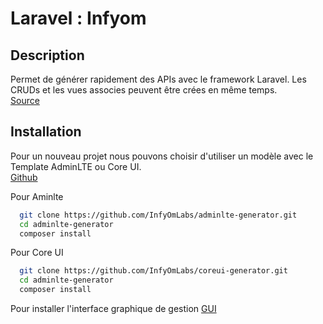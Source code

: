 # Laravel : Infyom

## Description

Permet de générer rapidement des APIs avec le framework Laravel. Les CRUDs et les vues associes peuvent être crées en même temps.  
[Source](http://labs.infyom.com/laravelgenerator/)


## Installation
Pour un nouveau projet nous pouvons choisir d'utiliser un modèle avec le Template AdminLTE ou Core UI.  
[Github](https://github.com/infyomlabs)   

Pour Aminlte
```bash
  git clone https://github.com/InfyOmLabs/adminlte-generator.git
  cd adminlte-generator
  composer install
```

Pour Core UI
```bash
  git clone https://github.com/InfyOmLabs/coreui-generator.git
  cd adminlte-generator
  composer install
```

Pour installer l'interface graphique de gestion [GUI](http://labs.infyom.com/laravelgenerator/docs/6.0/gui-interface)
